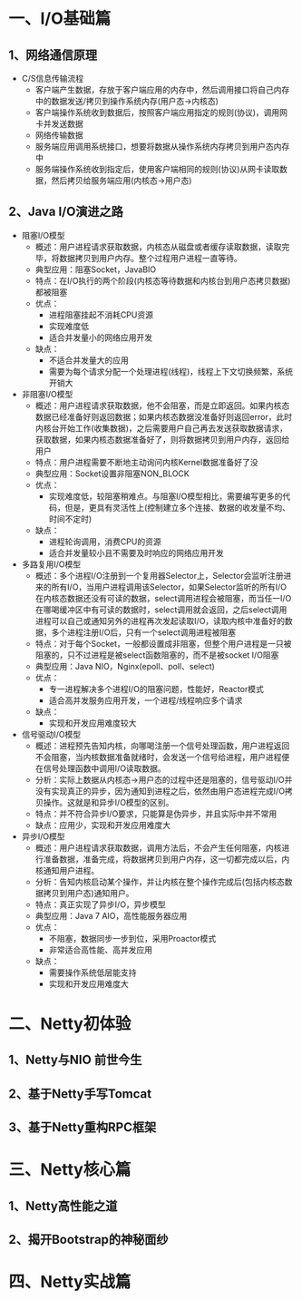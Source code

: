 # 一、I/O基础篇

## 1、网络通信原理

- C/S信息传输流程
  - 客户端产生数据，存放于客户端应用的内存中，然后调用接口将自己内存中的数据发送/拷贝到操作系统内存(用户态->内核态)
  - 客户端操作系统收到数据后，按照客户端应用指定的规则(协议)，调用网卡并发送数据
  - 网络传输数据
  - 服务端应用调用系统接口，想要将数据从操作系统内存拷贝到用户态内存中
  - 服务端操作系统收到指定后，使用客户端相同的规则(协议)从网卡读取数据，然后拷贝给服务端应用(内核态->用户态)

## 2、Java I/O演进之路

- 阻塞I/O模型
  - 概述：用户进程请求获取数据，内核态从磁盘或者缓存读取数据，读取完毕，将数据拷贝到用户内存。整个过程用户进程一直等待。
  - 典型应用：阻塞Socket，JavaBIO
  - 特点：在I/O执行的两个阶段(内核态等待数据和内核台到用户态拷贝数据)都被阻塞
  - 优点：
    - 进程阻塞挂起不消耗CPU资源
    - 实现难度低
    - 适合并发量小的网络应用开发
  - 缺点：
    - 不适合并发量大的应用
    - 需要为每个请求分配一个处理进程(线程)，线程上下文切换频繁，系统开销大
- 非阻塞I/O模型
  - 概述：用户进程请求获取数据，他不会阻塞，而是立即返回。如果内核态数据已经准备好则返回数据；如果内核态数据没准备好则返回error，此时内核台开始工作(收集数据)，之后需要用户自己再去发送获取数据请求，获取数据，如果内核态数据准备好了，则将数据拷贝到用户内存，返回给用户
  - 特点：用户进程需要不断地主动询问内核Kernel数据准备好了没
  - 典型应用：Socket设置非阻塞NON_BLOCK
  - 优点：
    - 实现难度低，较阻塞稍难点。与阻塞I/O模型相比，需要编写更多的代码，但是，更具有灵活性上(控制建立多个连接、数据的收发量不均、时间不定时)
  - 缺点：
    - 进程轮询调用，消费CPU的资源
    - 适合并发量较小且不需要及时响应的网络应用开发
- 多路复用I/O模型
  - 概述：多个进程I/O注册到一个复用器Selector上，Selector会监听注册进来的所有I/O，当用户进程调用该Selector，如果Selector监听的所有I/O在内核态数据还没有可读的数据，select调用进程会被阻塞，而当任一I/O在哪喝缓冲区中有可读的数据时，select调用就会返回，之后select调用进程可以自己或通知另外的进程再次发起读取I/O，读取内核中准备好的数据，多个进程注册I/O后，只有一个select调用进程被阻塞
  - 特点：对于每个Socket，一般都设置成非阻塞，但整个用户进程是一只被阻塞的，只不过进程是被select函数阻塞的，而不是被socket I/O阻塞
  - 典型应用：Java NIO，Nginx(epoll、poll、select)
  - 优点：
    - 专一进程解决多个进程I/O的阻塞问题，性能好，Reactor模式
    - 适合高并发服务应用开发，一个进程/线程响应多个请求
  - 缺点：
    - 实现和开发应用难度较大
- 信号驱动I/O模型
  - 概述：进程预先告知内核，向哪喝注册一个信号处理函数，用户进程返回不会阻塞，当内核数据准备就绪时，会发送一个信号给进程，用户进程便在信号处理函数中调用I/O读取数据。
  - 分析：实际上数据从内核态->用户态的过程中还是阻塞的，信号驱动I/O并没有实现真正的异步，因为通知到进程之后，依然由用户态进程完成I/O拷贝操作。这就是和异步I/O模型的区别。
  - 特点：并不符合异步I/O要求，只能算是伪异步，并且实际中并不常用
  - 缺点：应用少，实现和开发应用难度大
- 异步I/O模型
  - 概述：用户进程请求获取数据，调用方法后，不会产生任何阻塞，内核进行准备数据，准备完成，将数据拷贝到用户内存，这一切都完成以后，内核通知用户进程。
  - 分析：告知内核启动某个操作，并让内核在整个操作完成后(包括内核态数据拷贝到用户态)通知用户。
  - 特点：真正实现了异步I/O，异步模型
  - 典型应用：Java 7 AIO，高性能服务器应用
  - 优点：
    - 不阻塞，数据同步一步到位，采用Proactor模式
    - 非常适合高性能、高并发应用
  - 缺点：
    - 需要操作系统低层能支持
    - 实现和开发应用难度大



# 二、Netty初体验

## 1、Netty与NIO 前世今生

## 2、基于Netty手写Tomcat

## 3、基于Netty重构RPC框架



# 三、Netty核心篇

## 1、Netty高性能之道

## 2、揭开Bootstrap的神秘面纱



# 四、Netty实战篇